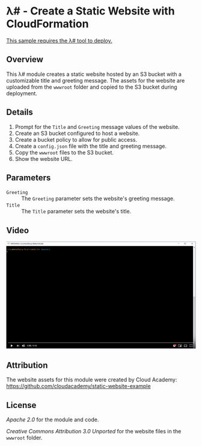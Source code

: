 # λ# - Create a Static Website with CloudFormation

[This sample requires the λ# tool to deploy.](https://github.com/LambdaSharp/LambdaSharpTool)

## Overview

This λ# module creates a static website hosted by an S3 bucket with a customizable title and greeting message. The assets for the website are uploaded from the `wwwroot` folder and copied to the S3 bucket during deployment.

## Details

1. Prompt for the `Title` and `Greeting` message values of the website.
1. Create an S3 bucket configured to host a website.
1. Create a bucket policy to allow for public access.
1. Create a `config.json` file with the title and greeting message.
1. Copy the `wwwroot` files to the S3 bucket.
1. Show the website URL.

## Parameters

<dl>

<dt><code>Greeting</code></dt>
<dd>
The <code>Greeting</code> parameter sets the website's greeting message.
</dd>

<dt><code>Title</code></dt>
<dd>
The <code>Title</code> parameter sets the website's title.
</dd>

</dl>

## Video


[![Watch the video](Docs/Video-Thumbnail.png)](https://youtu.be/cK7rxKWO6nI)


## Attribution

The website assets for this module were created by Cloud Academy:
https://github.com/cloudacademy/static-website-example

## License

_Apache 2.0_ for the module and code.

_Creative Commons Attribution 3.0 Unported_ for the website files in the `wwwroot` folder.